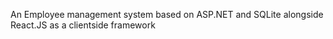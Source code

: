 An Employee management system based on ASP.NET and SQLite alongside React.JS as a clientside framework
